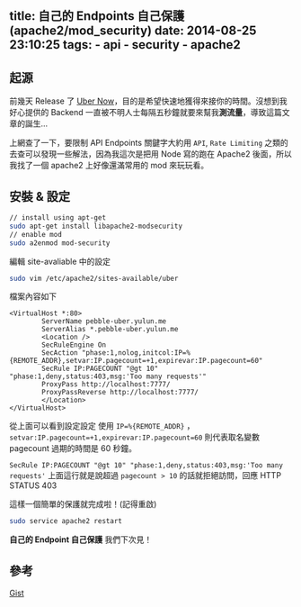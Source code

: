title: 自己的 Endpoints 自己保護 (apache2/mod_security)
date: 2014-08-25 23:10:25
tags:
	- api
	- security
	- apache2
---

## 起源

前幾天 Release 了 [Uber Now](http://yulun.me/2014/08/24/Uber-Now-Pebble-watchapp-pick-up-time/)，目的是希望快速地獲得來接你的時間。沒想到我好心提供的 Backend 一直被不明人士每隔五秒鐘就要來幫我**測流量**，導致這篇文章的誕生...

<!-- more -->

上網查了一下，要限制 API Endpoints 關鍵字大約用 `API`, `Rate Limiting` 之類的去查可以發現一些解法，因為我這次是把用 Node 寫的跑在 Apache2 後面，所以我找了一個 apache2 上好像還滿常用的 mod 來玩玩看。

## 安裝 & 設定

```sh
// install using apt-get
sudo apt-get install libapache2-modsecurity
// enable mod
sudo a2enmod mod-security
```

編輯 site-avaliable 中的設定
```sh
sudo vim /etc/apache2/sites-available/uber
```

檔案內容如下
```
<VirtualHost *:80>
        ServerName pebble-uber.yulun.me
        ServerAlias *.pebble-uber.yulun.me
        <Location />
        SecRuleEngine On
        SecAction "phase:1,nolog,initcol:IP=%{REMOTE_ADDR},setvar:IP.pagecount=+1,expirevar:IP.pagecount=60"
        SecRule IP:PAGECOUNT "@gt 10" "phase:1,deny,status:403,msg:'Too many requests'"
        ProxyPass http://localhost:7777/
        ProxyPassReverse http://localhost:7777/
        </Location>
</VirtualHost>
```

從上面可以看到設定設定 使用 `IP=%{REMOTE_ADDR}` ，`setvar:IP.pagecount=+1,expirevar:IP.pagecount=60` 則代表取名變數 pagecount 過期的時間是 60 秒鐘。

`SecRule IP:PAGECOUNT "@gt 10" "phase:1,deny,status:403,msg:'Too many requests'`
上面這行就是說超過 `pagecount > 10` 的話就拒絕訪問，回應 HTTP STATUS 403

這樣一個簡單的保護就完成啦！(記得重啟)

```sh
sudo service apache2 restart
```

**自己的 Endpoint 自己保護** 我們下次見！

## 參考
[Gist](https://gist.github.com/bortzmeyer/2605348)

